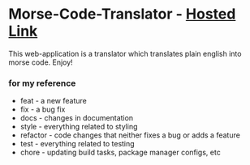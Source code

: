 # Morse-Code-Translator - [Hosted Link](https://morse-tranzlator.netlify.app)
 This web-application is a translator which translates plain english into morse code. Enjoy!

### for my reference
- feat - a new feature
- fix - a bug fix
- docs - changes in documentation
- style - everything related to styling
- refactor - code changes that neither fixes a bug or adds a feature
- test - everything related to testing
- chore - updating build tasks, package manager configs, etc
